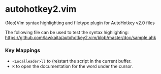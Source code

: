 # autohotkey2.vim

(Neo)Vim syntax highlighting and filetype plugin for AutoHotkey v2.0 files

The following file can be used to test the syntax highlighting:
https://github.com/lawkaita/autohotkey2.vim/blob/master/doc/sample.ahk

### Key Mappings
  - `<Localleader>ll` to (re)start the script in the current buffer.
  - `K` to open the documentation for the word under the cursor.
